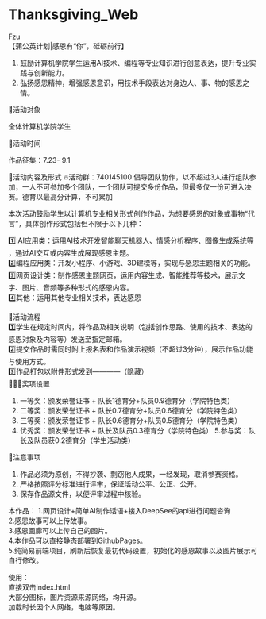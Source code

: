 # Thanksgiving_Web
Fzu  
【蒲公英计划|感恩有“你”，砥砺前行】

1. 鼓励计算机学院学生运用AI技术、编程等专业知识进行创意表达，提升专业实践与创新能力。
2. 弘扬感恩精神，增强感恩意识，用技术手段表达对身边人、事、物的感恩之情。


🙋活动对象

全体计算机学院学生

🔔活动时间

作品征集：7.23- 9.1

🔔活动内容及形式
🔥活动群：740145100
倡导团队协作，以不超过3人进行组队参加，一人不可参加多个团队，一个团队可提交多份作品，但最多仅一份可进入决赛。德育以最高分计算，不可累加

本次活动鼓励学生以计算机专业相关形式创作作品，为想要感恩的对象或事物“代言”，具体创作形式包括但不限于以下几种：

1️⃣ AI应用类：运用AI技术开发智能聊天机器人、情感分析程序、图像生成系统等 ，通过AI交互或内容生成展现感恩主题。  
2️⃣编程应用类：开发小程序、小游戏、3D建模等，实现与感恩主题相关的功能。  
3️⃣网页设计类：制作感恩主题网页，运用内容生成、智能推荐等技术，展示文字、图片、音频等多种形式的感恩内容。  
4️⃣其他：运用其他专业相关技术，表达感恩  

📝活动流程  
1️⃣学生在规定时间内，将作品及相关说明（包括创作思路、使用的技术、表达的感恩对象及内容等）发送至指定邮箱。  
2️⃣提交作品时需同时附上报名表和作品演示视频（不超过3分钟），展示作品功能与使用方式。  
3️⃣作品打包以附件形式发到————（隐藏）  
🎁🎁🎁奖项设置  

1. 一等奖：颁发荣誉证书 + 队长1德育分+队员0.9德育分（学院特色类）
2. 二等奖：颁发荣誉证书 + 队长0.7德育分+队员0.6德育分（学院特色类）
3. 三等奖：颁发荣誉证书 + 队长0.6德育分+队员0.5德育分（学院特色类）
4. 优秀奖：颁发荣誉证书 + 队长及队员0.3德育分（学院特色类）
5.参与奖：队长及队员获0.2德育分（学生活动类）

📝注意事项

1. 作品必须为原创，不得抄袭、剽窃他人成果，一经发现，取消参赛资格。  
2. 严格按照评分标准进行评审，保证活动公平、公正、公开。  
3. 保存作品源文件，以便评审过程中核验。

本作品：
1.网页设计+简单AI制作话语+接入DeepSee的api进行问题咨询  
2.感恩故事可以上传故事。  
3.感恩画廊可以上传自己的图片。  
4.本作品可以直接静态部署到GithubPages。  
5.纯简易前端项目，刷新后恢复最初代码设置，初始化的感恩故事以及图片展示可自行修改。

使用：  
直接双击index.html  
大部分图标，图片资源来源网络，均开源。  
加载时长因个人网络，电脑等原因。
